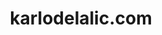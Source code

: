 ---
path: "/projects/portfolio"
title: "karlodelalic.com"
description: "This website, a personal showcase for my experience"
type: "project"
github: "https://github.com/kdelalic/karlodelalic.com-gatsby"
tech: 
  - ReactJS
  - GatsbyJS
  - Sass
tags:
  - gatsby
  - static site
  - blazing fast
  - developer website
---